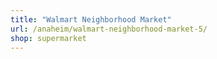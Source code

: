 ```yaml
---
title: "Walmart Neighborhood Market"
url: /anaheim/walmart-neighborhood-market-5/
shop: supermarket
---
```


